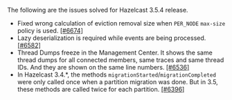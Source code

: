
The following are the issues solved for Hazelcast 3.5.4 release.

- Fixed wrong calculation of eviction removal size when `PER_NODE` `max-size` policy is used. [[#6674]](https://github.com/hazelcast/hazelcast/pull/6674)
- Lazy deserialization is required while events are being processed. [[#6582]](https://github.com/hazelcast/hazelcast/issues/6582)
- Thread Dumps freeze in the Management Center. It shows the same thread dumps for all connected members, same traces and same thread IDs. And they are shown on the same line numbers. [[#6536]](https://github.com/hazelcast/hazelcast/issues/6536)
- In Hazelcast 3.4.*, the methods `migrationStarted`/`migrationCompleted` were only called once when a partition migration was done. But in 3.5, these methods are called twice for each partition. [[#6396]](https://github.com/hazelcast/hazelcast/issues/6396)


